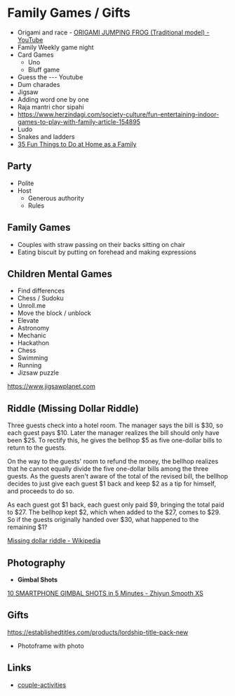 # Family Games / Gifts

- Origami and race - [ORIGAMI JUMPING FROG (Traditional model) - YouTube](https://www.youtube.com/watch?v=Vlb2udqPx-M&ab_channel=OrigamiwithJoNakashima)
- Family Weekly game night
- Card Games
	- Uno
	- Bluff game
- Guess the --- Youtube
- Dum charades
- Jigsaw
- Adding word one by one
- Raja mantri chor sipahi
- https://www.herzindagi.com/society-culture/fun-entertaining-indoor-games-to-play-with-family-article-154895
- Ludo
- Snakes and ladders
- [35 Fun Things to Do at Home as a Family](https://www.signupgenius.com/home/fun-things-to-do-family.cfm)

## Party

- Polite
- Host
    - Generous authority
    - Rules

## Family Games

- Couples with straw passing on their backs sitting on chair
- Eating biscuit by putting on forehead and making expressions

## Children Mental Games

- Find differences
- Chess / Sudoku
- Unroll.me
- Move the block / unblock
- Elevate
- Astronomy
- Mechanic
- Hackathon
- Chess
- Swimming
- Running
- Jizsaw puzzle

https://www.jigsawplanet.com

## Riddle (Missing Dollar Riddle)

Three guests check into a hotel room. The manager says the bill is $30, so each guest pays $10. Later the manager realizes the bill should only have been $25. To rectify this, he gives the bellhop $5 as five one-dollar bills to return to the guests.

On the way to the guests' room to refund the money, the bellhop realizes that he cannot equally divide the five one-dollar bills among the three guests. As the guests aren't aware of the total of the revised bill, the bellhop decides to just give each guest $1 back and keep $2 as a tip for himself, and proceeds to do so.

As each guest got $1 back, each guest only paid $9, bringing the total paid to $27. The bellhop kept $2, which when added to the $27, comes to $29. So if the guests originally handed over $30, what happened to the remaining $1?

[Missing dollar riddle - Wikipedia](https://en.wikipedia.org/wiki/Missing_dollar_riddle)

## Photography

- **Gimbal Shots**

[10 SMARTPHONE GIMBAL SHOTS in 5 Minutes - Zhiyun Smooth XS](https://www.youtube.com/watch?v=Cu-Mhhx9kSw&ab_channel=MikoTiotangco)

## Gifts

https://establishedtitles.com/products/lordship-title-pack-new

- Photoframe with photo

## Links

- [couple-activities](knowledge/games/couple-activities.md)
